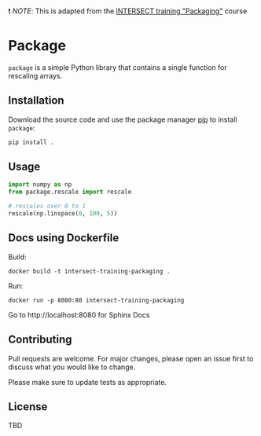 :exclamation: *NOTE*: This is adapted from the [INTERSECT training "Packaging"](https://intersect-training.org/packaging/) course

# Package

`package` is a simple Python library that contains a single function for rescaling arrays.

## Installation

Download the source code and use the package manager [pip](https://pip.pypa.io/en/stable/) to install `package`:

```bash
pip install .
```

## Usage

```python
import numpy as np
from package.rescale import rescale

# rescales over 0 to 1
rescale(np.linspace(0, 100, 5))
```

## Docs using Dockerfile

Build:
```
docker build -t intersect-training-packaging .
```

Run:
```
docker run -p 8080:80 intersect-training-packaging
```

Go to http://localhost:8080 for Sphinx Docs

## Contributing
Pull requests are welcome. For major changes, please open an issue first to discuss what you would like to change.

Please make sure to update tests as appropriate.

## License
TBD
